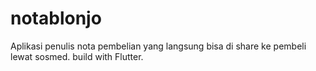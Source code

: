 # notablonjo
Aplikasi penulis nota pembelian yang langsung bisa di share ke pembeli lewat sosmed.
build with Flutter.

